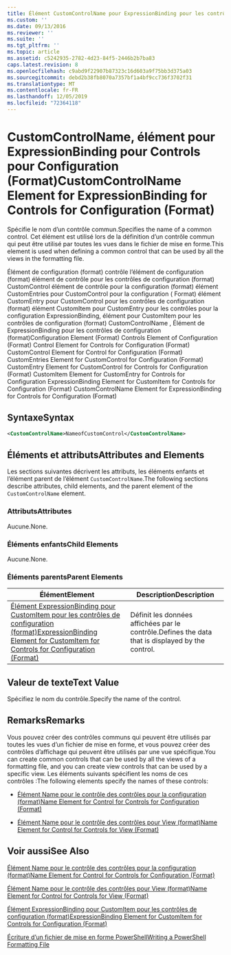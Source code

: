 ```yaml
---
title: Élément CustomControlName pour ExpressionBinding pour les contrôles de configuration (format) | Microsoft Docs
ms.custom: ''
ms.date: 09/13/2016
ms.reviewer: ''
ms.suite: ''
ms.tgt_pltfrm: ''
ms.topic: article
ms.assetid: c5242935-2782-4d23-84f5-2446b2b7ba83
caps.latest.revision: 8
ms.openlocfilehash: c9abd9f22907b87323c16d603a9f75bb3d375a03
ms.sourcegitcommit: debd2b38fb8070a7357bf1a4bf9cc736f3702f31
ms.translationtype: MT
ms.contentlocale: fr-FR
ms.lasthandoff: 12/05/2019
ms.locfileid: "72364118"
---
```

# <a name="customcontrolname-element-for-expressionbinding-for-controls-for-configuration-format"></a><span data-ttu-id="c2ac1-102">CustomControlName, élément pour ExpressionBinding pour Controls pour Configuration (Format)</span><span class="sxs-lookup"><span data-stu-id="c2ac1-102">CustomControlName Element for ExpressionBinding for Controls for Configuration (Format)</span></span>

<span data-ttu-id="c2ac1-103">Spécifie le nom d’un contrôle commun.</span><span class="sxs-lookup"><span data-stu-id="c2ac1-103">Specifies the name of a common control.</span></span> <span data-ttu-id="c2ac1-104">Cet élément est utilisé lors de la définition d’un contrôle commun qui peut être utilisé par toutes les vues dans le fichier de mise en forme.</span><span class="sxs-lookup"><span data-stu-id="c2ac1-104">This element is used when defining a common control that can be used by all the views in the formatting file.</span></span>

<span data-ttu-id="c2ac1-105">Élément de configuration (format) contrôle l’élément de configuration (format) élément de contrôle pour les contrôles de configuration (format) CustomControl élément de contrôle pour la configuration (format) élément CustomEntries pour CustomControl pour la configuration ( Format) élément CustomEntry pour CustomControl pour les contrôles de configuration (format) élément CustomItem pour CustomEntry pour les contrôles pour la configuration ExpressionBinding, élément pour CustomItem pour les contrôles de configuration (format) CustomControlName , Élément de ExpressionBinding pour les contrôles de configuration (format)</span><span class="sxs-lookup"><span data-stu-id="c2ac1-105">Configuration Element (Format) Controls Element of Configuration (Format) Control Element for Controls for Configuration (Format) CustomControl Element for Control for Configuration (Format) CustomEntries Element for CustomControl for Configuration (Format) CustomEntry Element for CustomControl for Controls for Configuration (Format) CustomItem Element for CustomEntry for Controls for Configuration ExpressionBinding Element for CustomItem for Controls for Configuration (Format) CustomControlName Element for ExpressionBinding for Controls for Configuration (Format)</span></span>

## <a name="syntax"></a><span data-ttu-id="c2ac1-106">Syntaxe</span><span class="sxs-lookup"><span data-stu-id="c2ac1-106">Syntax</span></span>

```xml
<CustomControlName>NameofCustomControl</CustomControlName>
```

## <a name="attributes-and-elements"></a><span data-ttu-id="c2ac1-107">Éléments et attributs</span><span class="sxs-lookup"><span data-stu-id="c2ac1-107">Attributes and Elements</span></span>

<span data-ttu-id="c2ac1-108">Les sections suivantes décrivent les attributs, les éléments enfants et l’élément parent de l’élément `CustomControlName`.</span><span class="sxs-lookup"><span data-stu-id="c2ac1-108">The following sections describe attributes, child elements, and the parent element of the `CustomControlName` element.</span></span>

### <a name="attributes"></a><span data-ttu-id="c2ac1-109">Attributs</span><span class="sxs-lookup"><span data-stu-id="c2ac1-109">Attributes</span></span>

<span data-ttu-id="c2ac1-110">Aucune.</span><span class="sxs-lookup"><span data-stu-id="c2ac1-110">None.</span></span>

### <a name="child-elements"></a><span data-ttu-id="c2ac1-111">Éléments enfants</span><span class="sxs-lookup"><span data-stu-id="c2ac1-111">Child Elements</span></span>

<span data-ttu-id="c2ac1-112">Aucune.</span><span class="sxs-lookup"><span data-stu-id="c2ac1-112">None.</span></span>

### <a name="parent-elements"></a><span data-ttu-id="c2ac1-113">Éléments parents</span><span class="sxs-lookup"><span data-stu-id="c2ac1-113">Parent Elements</span></span>

|<span data-ttu-id="c2ac1-114">Élément</span><span class="sxs-lookup"><span data-stu-id="c2ac1-114">Element</span></span>|<span data-ttu-id="c2ac1-115">Description</span><span class="sxs-lookup"><span data-stu-id="c2ac1-115">Description</span></span>|
|-------------|-----------------|
|[<span data-ttu-id="c2ac1-116">Élément ExpressionBinding pour CustomItem pour les contrôles de configuration (format)</span><span class="sxs-lookup"><span data-stu-id="c2ac1-116">ExpressionBinding Element for CustomItem for Controls for Configuration (Format)</span></span>](./expressionbinding-element-for-customitem-for-controls-for-configuration-format.md)|<span data-ttu-id="c2ac1-117">Définit les données affichées par le contrôle.</span><span class="sxs-lookup"><span data-stu-id="c2ac1-117">Defines the data that is displayed by the control.</span></span>|

## <a name="text-value"></a><span data-ttu-id="c2ac1-118">Valeur de texte</span><span class="sxs-lookup"><span data-stu-id="c2ac1-118">Text Value</span></span>

<span data-ttu-id="c2ac1-119">Spécifiez le nom du contrôle.</span><span class="sxs-lookup"><span data-stu-id="c2ac1-119">Specify the name of the control.</span></span>

## <a name="remarks"></a><span data-ttu-id="c2ac1-120">Remarks</span><span class="sxs-lookup"><span data-stu-id="c2ac1-120">Remarks</span></span>

<span data-ttu-id="c2ac1-121">Vous pouvez créer des contrôles communs qui peuvent être utilisés par toutes les vues d’un fichier de mise en forme, et vous pouvez créer des contrôles d’affichage qui peuvent être utilisés par une vue spécifique.</span><span class="sxs-lookup"><span data-stu-id="c2ac1-121">You can create common controls that can be used by all the views of a formatting file, and you can create view controls that can be used by a specific view.</span></span> <span data-ttu-id="c2ac1-122">Les éléments suivants spécifient les noms de ces contrôles :</span><span class="sxs-lookup"><span data-stu-id="c2ac1-122">The following elements specify the names of these controls:</span></span>

- [<span data-ttu-id="c2ac1-123">Élément Name pour le contrôle des contrôles pour la configuration (format)</span><span class="sxs-lookup"><span data-stu-id="c2ac1-123">Name Element for Control for Controls for Configuration (Format)</span></span>](./name-element-for-control-for-controls-for-configuration-format.md)

- [<span data-ttu-id="c2ac1-124">Élément Name pour le contrôle des contrôles pour View (format)</span><span class="sxs-lookup"><span data-stu-id="c2ac1-124">Name Element for Control for Controls for View (Format)</span></span>](./name-element-for-control-for-controls-for-view-format.md)

## <a name="see-also"></a><span data-ttu-id="c2ac1-125">Voir aussi</span><span class="sxs-lookup"><span data-stu-id="c2ac1-125">See Also</span></span>

[<span data-ttu-id="c2ac1-126">Élément Name pour le contrôle des contrôles pour la configuration (format)</span><span class="sxs-lookup"><span data-stu-id="c2ac1-126">Name Element for Control for Controls for Configuration (Format)</span></span>](./name-element-for-control-for-controls-for-configuration-format.md)

[<span data-ttu-id="c2ac1-127">Élément Name pour le contrôle des contrôles pour View (format)</span><span class="sxs-lookup"><span data-stu-id="c2ac1-127">Name Element for Control for Controls for View (Format)</span></span>](./name-element-for-control-for-controls-for-view-format.md)

[<span data-ttu-id="c2ac1-128">Élément ExpressionBinding pour CustomItem pour les contrôles de configuration (format)</span><span class="sxs-lookup"><span data-stu-id="c2ac1-128">ExpressionBinding Element for CustomItem for Controls for Configuration (Format)</span></span>](./expressionbinding-element-for-customitem-for-controls-for-configuration-format.md)

[<span data-ttu-id="c2ac1-129">Écriture d’un fichier de mise en forme PowerShell</span><span class="sxs-lookup"><span data-stu-id="c2ac1-129">Writing a PowerShell Formatting File</span></span>](./writing-a-powershell-formatting-file.md)
